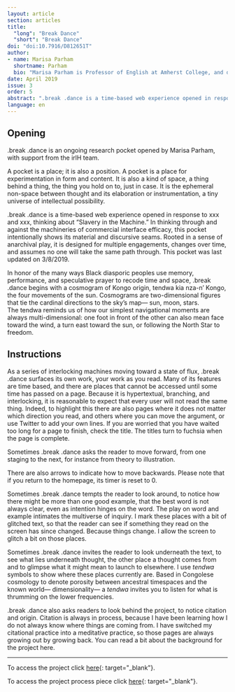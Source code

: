 ```yaml
---
layout: article
section: articles
title: 
  "long": "Break Dance"
  "short": "Break Dance"
doi: "doi:10.7916/D812651T"
author: 
- name: Marisa Parham  
  shortname: Parham
  bio: "Marisa Parham is Professor of English at Amherst College, and directs the Immersive Reality Lab for the Humanities, which is an independent workgroup for digital and experimental humanities (irLh). irLh develops and incubates digital projects for AR, VR, and screen, and supports the work of digital scholars. Parham currently serves as faculty diversity and inclusion officer (FDIO) at Amherst College. Marisa Parham is also the author of *Haunting and Displacement in African-American Literature and Culture* (2008), *The African-American Student’s Guide to College* (1998), and is co-editor of *Theorizing Glissant: Sites and Citations* (2015)."
date: April 2019
issue: 3
order: 5
abstract: ".break .dance is a time-based web experience opened in response to xxx and xxx, thinking about “Slavery in the Machine.” In thinking through and against the machineries of commercial interface efficacy, this pocket intentionally shows its material and discursive seams. Rooted in a sense of anarchival play, it is designed for multiple engagements, changes over time, and assumes no one will take the same path through."
language: en
---
```


## Opening

.break .dance is an ongoing research pocket opened by Marisa Parham, with support from the irlH team. 

A pocket is a place; it is also a position. A pocket is a place for experimentation in form and content. It is also a kind of space, a thing behind a thing, the thing you hold on to, just in case. It is the ephemeral non-space between thought and its elaboration or instrumentation, a tiny universe of intellectual possibility. 

.break .dance is a time-based web experience opened in response to xxx and xxx, thinking about “Slavery in the Machine.” In thinking through and against the machineries of commercial interface efficacy, this pocket intentionally shows its material and discursive seams. Rooted in a sense of anarchival play, it is designed for multiple engagements, changes over time, and assumes no one will take the same path through. This pocket was last updated on 3/8/2019.

In honor of the many ways Black diasporic peoples use memory, performance, and speculative prayer to recode time and space, .break .dance begins with a cosmogram of Kongo origin, tendwa kia nza-n’ Kongo, the four movements of the sun. Cosmograms are two-dimensional figures that tie the cardinal directions to the sky’s map— sun, moon, stars. The tendwa reminds us of how our simplest navigational moments are always multi-dimensional: one foot in front of the other can also mean face toward the wind, a turn east toward the sun, or following the North Star to freedom.

## Instructions

As a series of interlocking machines moving toward a state of flux, .break .dance surfaces its own work, your work as you read. Many of its features are time based, and there are places that cannot be accessed until some time has passed on a page. Because it is hypertextual, branching, and interlocking, it is reasonable to expect that every user will not read the same thing. Indeed, to highlight this there are also pages where it does not matter which direction you read, and others where you can move the argument, or use Twitter to add your own lines. If you are worried that you have waited too long for a page to finish, check the title. The titles turn to fuchsia when the page is complete.


Sometimes .break .dance asks the reader to move forward, from one staging to the next, for instance from theory to illustration. 

There are also arrows to indicate how to move backwards. Please note that if you return to the homepage, its timer is reset to 0. 

Sometimes .break .dance tempts the reader to look around, to notice how there might be more than one good example, that the best word is not always clear, even as intention hinges on the word. The play on word and example intimates the multiverse of inquiry. I mark these places with a bit of glitched text, so that the reader can see if something they read on the screen has since changed. Because things change. I allow the screen to glitch a bit on those places. 

Sometimes .break .dance invites the reader to look underneath the text, to see what lies underneath thought, the other place a thought comes from and to glimpse what it might mean to launch to elsewhere. I use *tendwa* symbols to show where these places currently are. Based in Congolese cosmology to denote porosity between ancestral timespaces and the known world— dimensionality— a *tendwa* invites you to listen for what is thrumming on the lower frequencies. 

.break .dance also asks readers to look behind the project, to notice citation and origin. Citation is always in process, because I have been learning how I do not always know where things are coming from. I have switched my citational practice into a meditative practice, so those pages are always growing out by growing back. You can read a bit about the background for the project here.

---

To access the project click [here]({{site.baseurl}}/issue03/break-dance/index.html){: target="_blank"}.

To access the project process piece click [here]({{site.baseurl}}/issue03/break-dance-process/index.html){: target="_blank"}.


